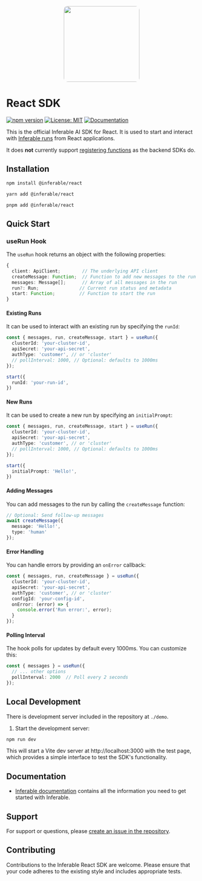 <p align="center">
  <img src="https://a.inferable.ai/logo-hex.png" width="200" style="border-radius: 10px" />
</p>

# React SDK

[![npm version](https://badge.fury.io/js/%40inferable%2Freact.svg)](https://badge.fury.io/js/%40inferable%2Freact)
[![License: MIT](https://img.shields.io/badge/License-MIT-yellow.svg)](https://opensource.org/licenses/MIT)
[![Documentation](https://img.shields.io/badge/docs-inferable.ai-brightgreen)](https://docs.inferable.ai/)

This is the official Inferable AI SDK for React.
It is used to start and interact with [Inferable runs](https://docs.inferable.ai/pages/runs) from React applications.

It does **not** currently support [registering functions](https://docs.inferable.ai/pages/functions) as the backend SDKs do.

## Installation

```bash
npm install @inferable/react
```

```bash
yarn add @inferable/react
```

```bash
pnpm add @inferable/react
```

## Quick Start

### useRun Hook

The `useRun` hook returns an object with the following properties:

```typescript
{
  client: ApiClient;        // The underlying API client
  createMessage: Function;  // Function to add new messages to the run
  messages: Message[];      // Array of all messages in the run
  run?: Run;               // Current run status and metadata
  start: Function;         // Function to start the run
}
```


#### Existing Runs
It can be used to interact with an existing run by specifying the `runId`:
```typescript
const { messages, run, createMessage, start } = useRun({
  clusterId: 'your-cluster-id',
  apiSecret: 'your-api-secret',
  authType: 'customer', // or 'cluster'
  // pollInterval: 1000, // Optional: defaults to 1000ms
});

start({
  runId: 'your-run-id',
})
```


#### New Runs

It can be used to create a new run by specifying an `initialPrompt`:

```typescript
const { messages, run, createMessage, start } = useRun({
  clusterId: 'your-cluster-id',
  apiSecret: 'your-api-secret',
  authType: 'customer', // or 'cluster'
  // pollInterval: 1000, // Optional: defaults to 1000ms
});

start({
  initialPrompt: 'Hello!',
})
```

#### Adding Messages

You can add messages to the run by calling the `createMessage` function:

```typescript
// Optional: Send follow-up messages
await createMessage({
  message: 'Hello!',
  type: 'human'
});
```

#### Error Handling

You can handle errors by providing an `onError` callback:

```typescript
const { messages, run, createMessage } = useRun({
  clusterId: 'your-cluster-id',
  apiSecret: 'your-api-secret',
  authType: 'customer', // or 'cluster'
  configId: 'your-config-id',
  onError: (error) => {
    console.error('Run error:', error);
  }
});
```

#### Polling Interval

The hook polls for updates by default every 1000ms. You can customize this:

```typescript
const { messages } = useRun({
  // ... other options
  pollInterval: 2000  // Poll every 2 seconds
});
```

## Local Development

There is development server included in the repository at `./demo`.

1. Start the development server:
```bash
npm run dev
```

This will start a Vite dev server at http://localhost:3000 with the test page, which provides a simple interface to test the SDK's functionality.

## Documentation

- [Inferable documentation](https://docs.inferable.ai/) contains all the information you need to get started with Inferable.

## Support

For support or questions, please [create an issue in the repository](https://github.com/inferablehq/inferable/issues).

## Contributing

Contributions to the Inferable React SDK are welcome. Please ensure that your code adheres to the existing style and includes appropriate tests.
